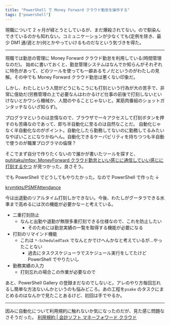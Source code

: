 ```yaml
---
title: "PowerShell で Money Forward クラウド勤怠を操作する"
tags: ["powershell"]
---
```


現職について 2 ヶ月が経とうとしているが、まだ爆殺されてない。ので馴染んできているのかも知れない。コミュニケーションが少なくても(定例を除き、最少 DM1 通/週とか)何とかやっていけるものだなという気づきを得た。

---

現職では勤怠の管理に Money Forward クラウド勤怠を利用している(時間管理なのだ)。
始めに書いておくと、勤怠管理システムはなんでか知らんがそれぞれに特色があって、どのツールを使っても一癖あるモノだというのがわたしの見解。その中でも Money Forward クラウド勤怠は悪くない印象だ。

しかし、わたしという人間がどうにもこうにも打刻という行為が大の苦手で、非常に億劫だ(労務管理の上で必要なんはわかるけど仕事の前後で打刻しないといけないとかワシら機械か、人間のやることじゃないと。某筋肉番組のショットガンタッチならいざ知らず)。

プログラマというのは怠惰なので、ブラウザで一々アクセスして打刻ボタンを押すのも苦痛なのであって、即ち半自動化に至るのは自然なことだ。
自動化じゃなく半自動化なのがポイント。自動化したら勤務してないのに勤務してるみたいなやばいことになりかねへん。自動化できるケーパビリティを持ちつつも半自動で使うのが職業プログラマの倫理？

そこでまず自分で作りたくないので誰かが書いたツールを探すと、[puhitaku/mfpy: MoneyForward クラウド勤怠といい感じに通信していい感じに打刻するやつ](https://github.com/puhitaku/mfpy) が見つかった。良さそう。

でも PowerShell でどうしてもやりたかった。なので PowerShell で作った ↓

[krymtkts/PSMFAttendance](https://github.com/krymtkts/PSMFAttendance)

今は出退勤のリアルタイム打刻しかできない。今後、わたしがグータラできる水準まで高めるには次の機能が必要かなーと考えている。

- 二重打刻防止
  - なんと出勤や退勤が無限多重打刻できる仕様なので、これを防止したい
    - そのためには勤怠実績の一覧を取得する機能が必要になる
- 打刻のリマインド機能
  - これは `*-ScheduledTask` でなんとかでけへんかなと考えているが...やったことない
    - 過去にタスクスケジューラでスケジュール実行をしてたけど PowerShell でやりたいし
- 勤務実績の入力
  - 打刻忘れの場合この作業が必要なので

あと、PowerShell Gallery の登録まだなのでしないと。アレのやり方毎回忘れるし簡単な方法ないんかというのも悩みどころ。あの工程を`psake` のタスクにまとめるのはなんかで見たことあるけど、初回は手でやるか。

---

因みに自動化について利用規約に触れないか気になったのだが、見た感じ問題なさそうだった。
[利用規約 | 会計ソフト マネーフォワード クラウド](https://biz.moneyforward.com/agreement/)

